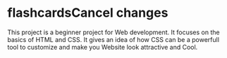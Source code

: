 # flashcardsCancel changes
This project is a beginner project for Web development.
It focuses on the basics of HTML and CSS.
It gives an idea of how CSS can be a powerfull tool to customize and make you Website look attractive and Cool.
